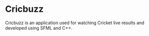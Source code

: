 # Cricbuzz
Cricbuzz is an application used for watching Cricket live results and developed using SFML and C++.
